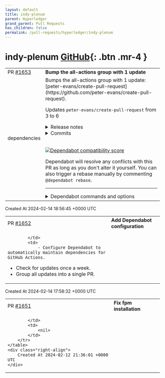 ```yaml
---
layout: default
title: indy-plenum
parent: Hyperledger
grand_parent: Pull Requests
has_children: false
permalink: /pull-requests/hyperledger/indy-plenum
---
```


# indy-plenum <span class="fs-3 right-align">[GitHub](https://github.com/hyperledger/indy-plenum){: .btn .mr-4 }</span>


<div>
    <table>
        <tr>
            <td>
                PR <a href="https://github.com/hyperledger/indy-plenum/pull/1653" class=".btn">#1653</a>
            </td>
            <td>
                <b>
                    Bump the all-actions group with 1 update
                </b>
            </td>
        </tr>
        <tr>
            <td>
                <span class="chip">dependencies</span>
            </td>
            <td>
                Bumps the all-actions group with 1 update: [peter-evans/create-pull-request](https://github.com/peter-evans/create-pull-request).

Updates `peter-evans/create-pull-request` from 3 to 6
<details>
<summary>Release notes</summary>
<p><em>Sourced from <a href="https://github.com/peter-evans/create-pull-request/releases">peter-evans/create-pull-request's releases</a>.</em></p>
<blockquote>
<h2>Create Pull Request v6.0.0</h2>
<h2>Behaviour changes</h2>
<ul>
<li>The default values for <code>author</code> and <code>committer</code> have changed. See &quot;What's new&quot; below for details. If you are overriding the default values you will not be affected by this change.</li>
<li>On completion, the action now removes the temporary git remote configuration it adds when using <code>push-to-fork</code>. This should not affect you unless you were using the temporary configuration for some other purpose after the action completes.</li>
</ul>
<h2>What's new</h2>
<ul>
<li>Updated runtime to Node.js 20
<ul>
<li>The action now requires a minimum version of <a href="https://github.com/actions/runner/releases/tag/v2.308.0">v2.308.0</a> for the Actions runner. Update self-hosted runners to v2.308.0 or later to ensure compatibility.</li>
</ul>
</li>
<li>The default value for <code>author</code> has been changed to <code>${{ github.actor }} &lt;${{ github.actor_id }}+${{ github.actor }}@users.noreply.github.com&gt;</code>. The change adds the <code>${{ github.actor_id }}+</code> prefix to the email address to align with GitHub's standard format for the author email address.</li>
<li>The default value for <code>committer</code> has been changed to <code>github-actions[bot] &lt;41898282+github-actions[bot]@users.noreply.github.com&gt;</code>. This is to align with the default GitHub Actions bot user account.</li>
<li>Adds input <code>git-token</code>, the <a href="https://docs.github.com/en/github/authenticating-to-github/creating-a-personal-access-token">Personal Access Token (PAT)</a> that the action will use for git operations. This input defaults to the value of <code>token</code>. Use this input if you would like the action to use a different token for git operations than the one used for the GitHub API.</li>
<li><code>push-to-fork</code> now supports pushing to sibling repositories in the same network.</li>
<li>Previously, when using <code>push-to-fork</code>, the action did not remove temporary git remote configuration it adds during execution. This has been fixed and the configuration is now removed when the action completes.</li>
<li>If the pull request body is truncated due to exceeding the maximum length, the action will now suffix the body with the message &quot;...<em>[Pull request body truncated]</em>&quot; to indicate that the body has been truncated.</li>
<li>The action now uses <code>--unshallow</code> only when necessary, rather than as a default argument of <code>git fetch</code>. This should improve performance, particularly for large git repositories with extensive commit history.</li>
<li>The action can now be executed on one GitHub server and create pull requests on a <em>different</em> GitHub server. Server products include GitHub hosted (github.com), GitHub Enterprise Server (GHES), and GitHub Enterprise Cloud (GHEC). For example, the action can be executed on GitHub hosted and create pull requests on a GHES or GHEC instance.</li>
</ul>
<h2>What's Changed</h2>
<ul>
<li>Update distribution by <a href="https://github.com/actions-bot"><code>@​actions-bot</code></a> in <a href="https://redirect.github.com/peter-evans/create-pull-request/pull/2086">peter-evans/create-pull-request#2086</a></li>
<li>fix crazy-max/ghaction-import-gp parameters by <a href="https://github.com/fharper"><code>@​fharper</code></a> in <a href="https://redirect.github.com/peter-evans/create-pull-request/pull/2177">peter-evans/create-pull-request#2177</a></li>
<li>Update distribution by <a href="https://github.com/actions-bot"><code>@​actions-bot</code></a> in <a href="https://redirect.github.com/peter-evans/create-pull-request/pull/2364">peter-evans/create-pull-request#2364</a></li>
<li>Use checkout v4 by <a href="https://github.com/okuramasafumi"><code>@​okuramasafumi</code></a> in <a href="https://redirect.github.com/peter-evans/create-pull-request/pull/2521">peter-evans/create-pull-request#2521</a></li>
<li>Note about <code>delete-branch</code> by <a href="https://github.com/dezren39"><code>@​dezren39</code></a> in <a href="https://redirect.github.com/peter-evans/create-pull-request/pull/2631">peter-evans/create-pull-request#2631</a></li>
<li>98 dependency updates by <a href="https://github.com/dependabot"><code>@​dependabot</code></a></li>
</ul>
<h2>New Contributors</h2>
<ul>
<li><a href="https://github.com/fharper"><code>@​fharper</code></a> made their first contribution in <a href="https://redirect.github.com/peter-evans/create-pull-request/pull/2177">peter-evans/create-pull-request#2177</a></li>
<li><a href="https://github.com/okuramasafumi"><code>@​okuramasafumi</code></a> made their first contribution in <a href="https://redirect.github.com/peter-evans/create-pull-request/pull/2521">peter-evans/create-pull-request#2521</a></li>
<li><a href="https://github.com/dezren39"><code>@​dezren39</code></a> made their first contribution in <a href="https://redirect.github.com/peter-evans/create-pull-request/pull/2631">peter-evans/create-pull-request#2631</a></li>
</ul>
<p><strong>Full Changelog</strong>: <a href="https://github.com/peter-evans/create-pull-request/compare/v5.0.2...v6.0.0">https://github.com/peter-evans/create-pull-request/compare/v5.0.2...v6.0.0</a></p>
<h2>Create Pull Request v5.0.2</h2>
<p>⚙️ Fixes an issue that occurs when using <code>push-to-fork</code> and both base and head repositories are in the same org/user account.</p>
<h2>What's Changed</h2>
<ul>
<li>fix: specify head repo by <a href="https://github.com/peter-evans"><code>@​peter-evans</code></a> in <a href="https://redirect.github.com/peter-evans/create-pull-request/pull/2044">peter-evans/create-pull-request#2044</a></li>
<li>20 dependency updates by <a href="https://github.com/dependabot"><code>@​dependabot</code></a></li>
</ul>
<p><strong>Full Changelog</strong>: <a href="https://github.com/peter-evans/create-pull-request/compare/v5.0.1...v5.0.2">https://github.com/peter-evans/create-pull-request/compare/v5.0.1...v5.0.2</a></p>
<h2>Create Pull Request v5.0.1</h2>
<h2>What's Changed</h2>
<ul>
<li>fix: truncate body if exceeds max length by <a href="https://github.com/peter-evans"><code>@​peter-evans</code></a> in <a href="https://redirect.github.com/peter-evans/create-pull-request/pull/1915">peter-evans/create-pull-request#1915</a></li>
<li>12 dependency updates by <a href="https://github.com/dependabot"><code>@​dependabot</code></a></li>
</ul>
<p><strong>Full Changelog</strong>: <a href="https://github.com/peter-evans/create-pull-request/compare/v5.0.0...v5.0.1">https://github.com/peter-evans/create-pull-request/compare/v5.0.0...v5.0.1</a></p>
<!-- raw HTML omitted -->
</blockquote>
<p>... (truncated)</p>
</details>
<details>
<summary>Commits</summary>
<ul>
<li><a href="https://github.com/peter-evans/create-pull-request/commit/b1ddad2c994a25fbc81a28b3ec0e368bb2021c50"><code>b1ddad2</code></a> feat: v6 (<a href="https://redirect.github.com/peter-evans/create-pull-request/issues/2717">#2717</a>)</li>
<li><a href="https://github.com/peter-evans/create-pull-request/commit/bb809027fda03cc267431a7d36a88148eb9f3846"><code>bb80902</code></a> build(deps-dev): bump <code>@​types/node</code> from 18.19.8 to 18.19.10 (<a href="https://redirect.github.com/peter-evans/create-pull-request/issues/2712">#2712</a>)</li>
<li><a href="https://github.com/peter-evans/create-pull-request/commit/e0037d470cdeb1c8133acfba89af08639bb69eb3"><code>e0037d4</code></a> build(deps): bump peter-evans/create-or-update-comment from 3 to 4 (<a href="https://redirect.github.com/peter-evans/create-pull-request/issues/2702">#2702</a>)</li>
<li><a href="https://github.com/peter-evans/create-pull-request/commit/94b1f99e3a73880074d0e669c3b69d376cc8ceae"><code>94b1f99</code></a> build(deps): bump peter-evans/find-comment from 2 to 3 (<a href="https://redirect.github.com/peter-evans/create-pull-request/issues/2703">#2703</a>)</li>
<li><a href="https://github.com/peter-evans/create-pull-request/commit/69c27eaf4a14a67b5362a51e681f83d3d5e0f96b"><code>69c27ea</code></a> build(deps-dev): bump ts-jest from 29.1.1 to 29.1.2 (<a href="https://redirect.github.com/peter-evans/create-pull-request/issues/2685">#2685</a>)</li>
<li><a href="https://github.com/peter-evans/create-pull-request/commit/7ea722a0f6286a45eb3005280d83575a74bc8fef"><code>7ea722a</code></a> build(deps-dev): bump prettier from 3.2.2 to 3.2.4 (<a href="https://redirect.github.com/peter-evans/create-pull-request/issues/2684">#2684</a>)</li>
<li><a href="https://github.com/peter-evans/create-pull-request/commit/5ee839affd4c87811108724370a2819a40e2e5d3"><code>5ee839a</code></a> build(deps-dev): bump <code>@​types/node</code> from 18.19.7 to 18.19.8 (<a href="https://redirect.github.com/peter-evans/create-pull-request/issues/2683">#2683</a>)</li>
<li><a href="https://github.com/peter-evans/create-pull-request/commit/60fc256c678e6ed78d0d42e09675c9beba09cb94"><code>60fc256</code></a> build(deps-dev): bump eslint-plugin-prettier from 5.1.2 to 5.1.3 (<a href="https://redirect.github.com/peter-evans/create-pull-request/issues/2660">#2660</a>)</li>
<li><a href="https://github.com/peter-evans/create-pull-request/commit/0c677233614c017442253060c74fd2cb7ff349fc"><code>0c67723</code></a> build(deps-dev): bump <code>@​types/node</code> from 18.19.5 to 18.19.7 (<a href="https://redirect.github.com/peter-evans/create-pull-request/issues/2661">#2661</a>)</li>
<li><a href="https://github.com/peter-evans/create-pull-request/commit/4e288e851b95bd1362e281a255094fcc47ada675"><code>4e288e8</code></a> build(deps-dev): bump prettier from 3.1.1 to 3.2.2 (<a href="https://redirect.github.com/peter-evans/create-pull-request/issues/2659">#2659</a>)</li>
<li>Additional commits viewable in <a href="https://github.com/peter-evans/create-pull-request/compare/v3...v6">compare view</a></li>
</ul>
</details>
<br />


[![Dependabot compatibility score](https://dependabot-badges.githubapp.com/badges/compatibility_score?dependency-name=peter-evans/create-pull-request&package-manager=github_actions&previous-version=3&new-version=6)](https://docs.github.com/en/github/managing-security-vulnerabilities/about-dependabot-security-updates#about-compatibility-scores)

Dependabot will resolve any conflicts with this PR as long as you don't alter it yourself. You can also trigger a rebase manually by commenting `@dependabot rebase`.

[//]: # (dependabot-automerge-start)
[//]: # (dependabot-automerge-end)

---

<details>
<summary>Dependabot commands and options</summary>
<br />

You can trigger Dependabot actions by commenting on this PR:
- `@dependabot rebase` will rebase this PR
- `@dependabot recreate` will recreate this PR, overwriting any edits that have been made to it
- `@dependabot merge` will merge this PR after your CI passes on it
- `@dependabot squash and merge` will squash and merge this PR after your CI passes on it
- `@dependabot cancel merge` will cancel a previously requested merge and block automerging
- `@dependabot reopen` will reopen this PR if it is closed
- `@dependabot close` will close this PR and stop Dependabot recreating it. You can achieve the same result by closing it manually
- `@dependabot show <dependency name> ignore conditions` will show all of the ignore conditions of the specified dependency
- `@dependabot ignore <dependency name> major version` will close this group update PR and stop Dependabot creating any more for the specific dependency's major version (unless you unignore this specific dependency's major version or upgrade to it yourself)
- `@dependabot ignore <dependency name> minor version` will close this group update PR and stop Dependabot creating any more for the specific dependency's minor version (unless you unignore this specific dependency's minor version or upgrade to it yourself)
- `@dependabot ignore <dependency name>` will close this group update PR and stop Dependabot creating any more for the specific dependency (unless you unignore this specific dependency or upgrade to it yourself)
- `@dependabot unignore <dependency name>` will remove all of the ignore conditions of the specified dependency
- `@dependabot unignore <dependency name> <ignore condition>` will remove the ignore condition of the specified dependency and ignore conditions


</details>
            </td>
        </tr>
    </table>
    <div class="right-align">
        Created At 2024-02-14 18:56:45 +0000 UTC
    </div>
</div>

<div>
    <table>
        <tr>
            <td>
                PR <a href="https://github.com/hyperledger/indy-plenum/pull/1652" class=".btn">#1652</a>
            </td>
            <td>
                <b>
                    Add Dependabot configuration
                </b>
            </td>
        </tr>
        <tr>
            <td>
                
            </td>
            <td>
                - Configure Dependabot to automatically maintain dependencies for GitHub Actions.
  - Check for updates once a week.
  - Group all updates into a single PR.
            </td>
        </tr>
    </table>
    <div class="right-align">
        Created At 2024-02-14 17:58:32 +0000 UTC
    </div>
</div>

<div>
    <table>
        <tr>
            <td>
                PR <a href="https://github.com/hyperledger/indy-plenum/pull/1651" class=".btn">#1651</a>
            </td>
            <td>
                <b>
                    Fix fpm installation
                </b>
            </td>
        </tr>
        <tr>
            <td>
                
            </td>
            <td>
                <nil>
            </td>
        </tr>
    </table>
    <div class="right-align">
        Created At 2024-02-12 21:36:01 +0000 UTC
    </div>
</div>

